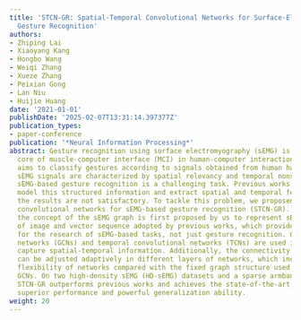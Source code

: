 ```yaml
---
title: 'STCN-GR: Spatial-Temporal Convolutional Networks for Surface-Electromyography-Based
  Gesture Recognition'
authors:
- Zhiping Lai
- Xiaoyang Kang
- Hongbo Wang
- Weiqi Zhang
- Xueze Zhang
- Peixian Gong
- Lan Niu
- Huijie Huang
date: '2021-01-01'
publishDate: '2025-02-07T13:31:14.397377Z'
publication_types:
- paper-conference
publication: '*Neural Information Processing*'
abstract: Gesture recognition using surface electromyography (sEMG) is the technical
  core of muscle-computer interface (MCI) in human-computer interaction (HCI), which
  aims to classify gestures according to signals obtained from human hands. Since
  sEMG signals are characterized by spatial relevancy and temporal nonstationarity,
  sEMG-based gesture recognition is a challenging task. Previous works attempt to
  model this structured information and extract spatial and temporal features, but
  the results are not satisfactory. To tackle this problem, we proposed spatial-temporal
  convolutional networks for sEMG-based gesture recognition (STCN-GR). In this paper,
  the concept of the sEMG graph is first proposed by us to represent sEMG data instead
  of image and vector sequence adopted by previous works, which provides a new perspective
  for the research of sEMG-based tasks, not just gesture recognition. Graph convolutional
  networks (GCNs) and temporal convolutional networks (TCNs) are used in STCN-GR to
  capture spatial-temporal information. Additionally, the connectivity of the graph
  can be adjusted adaptively in different layers of networks, which increases the
  flexibility of networks compared with the fixed graph structure used by original
  GCNs. On two high-density sEMG (HD-sEMG) datasets and a sparse armband dataset,
  STCN-GR outperforms previous works and achieves the state-of-the-art, which shows
  superior performance and powerful generalization ability.
weight: 20
---
```

